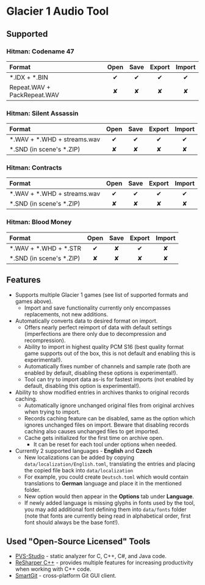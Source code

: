 # Glacier 1 Audio Tool

## Supported

### Hitman: Codename 47
Format | Open | Save | Export | Import
:---|:---:|:---:|:---:|:---:
\*.IDX + \*.BIN | ✔ | ✔ | ✔ | ✔
Repeat.WAV + PackRepeat.WAV | ✘ | ✘ | ✘ | ✘


### Hitman: Silent Assassin
Format | Open | Save | Export | Import
:---|:---:|:---:|:---:|:---:
\*.WAV + \*.WHD + streams.wav | ✔ | ✔ | ✔ | ✔
\*.SND (in scene's \*.ZIP) | ✘ | ✘ | ✘ | ✘

### Hitman: Contracts
Format | Open | Save | Export | Import
:---|:---:|:---:|:---:|:---:
\*.WAV + \*.WHD + streams.wav | ✔ | ✔ | ✔ | ✔
\*.SND (in scene's \*.ZIP) | ✘ | ✘ | ✘ | ✘

### Hitman: Blood Money
Format | Open | Save | Export | Import
:---|:---:|:---:|:---:|:---:
\*.WAV + \*.WHD + \*.STR | ✔ | ✘ | ✔ | ✘
\*.SND (in scene's \*.ZIP) | ✘ | ✘ | ✘ | ✘

## Features
 * Supports multiple Glacier 1 games (see list of supported formats and games above).
   * Import and save functionality currently only encompasses replacements, not new additions.
 * Automatically converts data to desired format on import.
     * Offers nearly perfect reimport of data with default settings (imperfections are there only due to decompression and recompression).
     * Ability to import in highest quality PCM S16 (best quality format game supports out of the box, this is not default and enabling this is experimental!).
     * Automatically fixes number of channels and sample rate (both are enabled by default, disabling these options is experimental!).
     * Tool can try to import data as-is for fastest imports (not enabled by default, disabling this option is experimental!).
 * Ability to show modified entries in archives thanks to original records caching.
     * Automatically ignore unchanged original files from original archives when trying to import.
     * Records caching feature can be disabled, same as the option which ignores unchanged files on import. Beware that disabling records caching also causes unchanged files to get imported.
     * Cache gets initialized for the first time on archive open.
       * It can be reset for each tool under options when needed.
 * Currently 2 supported languages - __English__ and __Czech__
     * New localizations can be added by copying `data/localization/English.toml`, translating the entries and placing the copied file back into `data/localization`
     * For example, you could create `Deutsch.toml` which would contain translations to __German__ language and place it in the mentioned folder.
     * New option would then appear in the __Options__ tab under __Language__.
     * If newly added language is missing glyphs in fonts used by the tool, you may add additional font defining them into `data/fonts` folder (note that fonts are currently being read in alphabetical order, first font should always be the base font!).
     
## Used "Open-Source Licensed" Tools
 * [PVS-Studio](https://pvs-studio.com/en/pvs-studio/?utm_source=website&utm_medium=github&utm_campaign=open_source) - static analyzer for C, C++, C#, and Java code.
 * [ReSharper C++](https://www.jetbrains.com/community/opensource/#support) - provides multiple features for increasing productivity when working with C++ code.
 * [SmartGit](https://www.syntevo.com/register-non-commercial/) - cross-platform Git GUI client.
